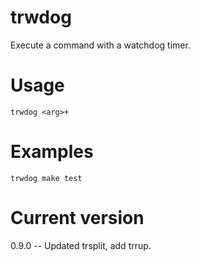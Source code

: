 # trwdog

Execute a command with a watchdog timer.

# Usage

    trwdog <arg>+

# Examples

    trwdog make test

# Current version

0.9.0 -- Updated trsplit, add trrup.
